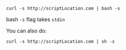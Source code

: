     curl -s http://scriptLocation.com | bash -s
    
bash `-s` flag takes `stdin`

You can also do:

    curl -s http://scriptLocation.com | sh -s